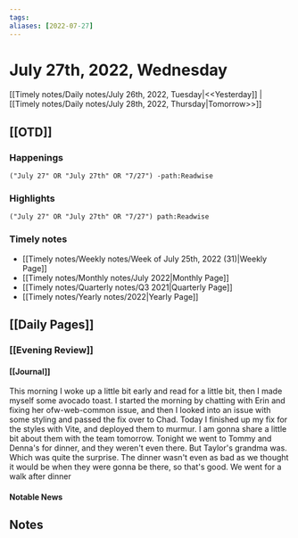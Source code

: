 ```yaml
---
tags:
aliases: [2022-07-27]
---
```


# July 27th, 2022, Wednesday

[[Timely notes/Daily notes/July 26th, 2022, Tuesday|<<Yesterday]] | [[Timely notes/Daily notes/July 28th, 2022, Thursday|Tomorrow>>]]

## [[OTD]]

### Happenings

```query
("July 27" OR "July 27th" OR "7/27") -path:Readwise
```

### Highlights

```query
("July 27" OR "July 27th" OR "7/27") path:Readwise
```

### Timely notes
- [[Timely notes/Weekly notes/Week of July 25th, 2022 (31)|Weekly Page]]
- [[Timely notes/Monthly notes/July 2022|Monthly Page]]
- [[Timely notes/Quarterly notes/Q3 2021|Quarterly Page]]
- [[Timely notes/Yearly notes/2022|Yearly Page]]

## [[Daily Pages]]

### [[Evening Review]]

#### [[Journal]]

This morning I woke up a little bit early and read for a little bit, then I made myself some avocado toast. I started the morning by chatting with Erin and fixing her ofw-web-common issue, and then I looked into an issue with some styling and passed the fix over to Chad. Today I finished up my fix for the styles with Vite, and deployed them to murmur. I am gonna share a little bit about them with the team tomorrow. Tonight we went to Tommy and Denna's for dinner, and they weren't even there. But Taylor's grandma was. Which was quite the surprise. The dinner wasn't even as bad as we thought it would be when they were gonna be there, so that's good. We went for a walk after dinner

#### Notable News

## Notes
